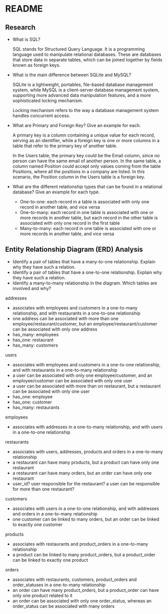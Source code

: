 # README

## Research
* What is SQL?
  
    SQL stands for Structured Query Language. It is a programming language used to manipulate relational databases. These are databases that store data in separate tables, which can be joined together by fields known as foreign keys.

* What is the main difference between SQLite and MySQL?

    SQLite is a lightweight, portables, file-based database management system, while MySQL is a client-server database management system, supporting more advanced data manipulation features, and a more sophisticated locking mechanism.

    Locking mechanism refers to the way a database management system handles concurrent access. 


* What are Primary and Foreign Key? Give an example for each.

    A primary key is a column containing a unique value for each record, serving as an identifier, while a foreign key is one or more columns in a table that refer to the primary key of another table.

    In the Users table, the primary key could be the Email column, since no person can have the same email of another person. In the same table, a column named Position could accept only values coming from the table Positions, where all the positions in a company are listed. In this scenario, the Position column in the Users table is a foreign key.

* What are the different relationship types that can be found in a relational database? Give an example for each type.
  - One-to-one: each record in a table is associated with only one record in another table, and vice versa
  - One-to-many: each record in one table is associated with one or more records in another table, but each record in the other table is associated with only one record in the first table
  - Many-to-many: each record in one table is associated with one or more records in another table, and vice versa

## Entity Relationship Diagram (ERD) Analysis
* Identify a pair of tables that have a many-to-one relationship. Explain why they have such a relation.
* Identify a pair of tables that have a one-to-one relationship. Explain why they have such a relation.
* Identify a many-to-many relationship in the diagram. Which tables are involved and why?

addresses
- associates with employees and customers in a one-to-many relationship, and with restaurants in a one-to-one relationship
- one address can be associated with more than one employee/restaurant/customer,
but an employee/restaurant/customer can be associated with only one address
- has_many: employees
- has_one: restaurant
- has_many: customers

users
- associates with employees and customers in a one-to-one relationship, and with restaurants in a one-to-many relationship
- a user can be associated with only one employee/customer, and an
employee/customer can be associated with only one user
- a user can be associated with more than on restaurant, but a restaurant can be associated with only one user
- has_one: employee
- has_one: customer
- has_many: restaurants

employees
- associates with addresses in a one-to-many relationship, and with users in a one-to-one relationship

restaurants
- associates with users, addresses, products and orders in a one-to-many relationship
- a restaurant can have many products, but a product can have only one restaurant
- a restaurant can have many orders, but an order can have only one restaurant
- user_id? user responsible for the restaurant? a user can be responsible for more than
one restaurant?

customers
- associates with users in a one-to-one relationship, and with addresses and orders in a one-to-many relationship
- one customer can be linked to many orders, but an order can be linked to exactly one customer

products
- associates with restaurants and product_orders in a one-to-many relationship
- a product can be linked to many product_orders, but a product_order can be linked to exactly one product

orders
- associates with restaurants, customers, product_orders and order_statuses in a one-to-many relationship
- an order can have many product_orders, but a product_order can have only one product related to it
- an order can be associated with only one order_status, whereas an order_status can be associated with many orders
